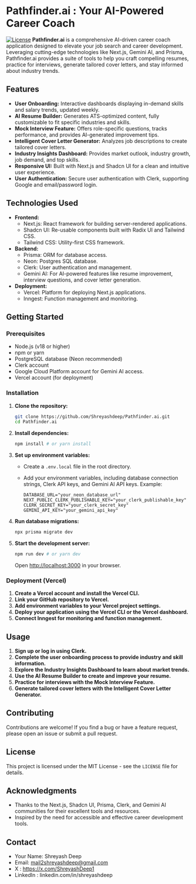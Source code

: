 # Pathfinder.ai : Your AI-Powered Career Coach

[![License](https://img.shields.io/badge/License-MIT-blue.svg)](LICENSE) **Pathfinder.ai** is a comprehensive AI-driven career coach application designed to elevate your job search and career development. Leveraging cutting-edge technologies like Next.js, Gemini AI, and Prisma, Pathfinder.ai provides a suite of tools to help you craft compelling resumes, practice for interviews, generate tailored cover letters, and stay informed about industry trends.

## Features

* **User Onboarding:** Interactive dashboards displaying in-demand skills and salary trends, updated weekly.
* **AI Resume Builder:** Generates ATS-optimized content, fully customizable to fit specific industries and skills.
* **Mock Interview Feature:** Offers role-specific questions, tracks performance, and provides AI-generated improvement tips.
* **Intelligent Cover Letter Generator:** Analyzes job descriptions to create tailored cover letters.
* **Industry Insights Dashboard:** Provides market outlook, industry growth, job demand, and top skills.
* **Responsive UI:** Built with Next.js and Shadcn UI for a clean and intuitive user experience.
* **User Authentication:** Secure user authentication with Clerk, supporting Google and email/password login.

## Technologies Used

* **Frontend:**
    * Next.js: React framework for building server-rendered applications.
    * Shadcn UI: Re-usable components built with Radix UI and Tailwind CSS.
    * Tailwind CSS: Utility-first CSS framework.
* **Backend:**
    * Prisma: ORM for database access.
    * Neon: Postgres SQL database.
    * Clerk: User authentication and management.
    * Gemini AI: For AI-powered features like resume improvement, interview questions, and cover letter generation.
* **Deployment:**
    * Vercel: Platform for deploying Next.js applications.
    * Inngest: Function management and monitoring.

## Getting Started

### Prerequisites

* Node.js (v18 or higher)
* npm or yarn
* PostgreSQL database (Neon recommended)
* Clerk account
* Google Cloud Platform account for Gemini AI access.
* Vercel account (for deployment)

### Installation

1.  **Clone the repository:**

    ```bash
    git clone https://github.com/Shreyashdeep/Pathfinder.ai.git
    cd Pathfinder.ai
    ```

2.  **Install dependencies:**

    ```bash
    npm install # or yarn install
    ```

3.  **Set up environment variables:**

    * Create a `.env.local` file in the root directory.
    * Add your environment variables, including database connection strings, Clerk API keys, and Gemini AI API keys. Example:

        ```
        DATABASE_URL="your_neon_database_url"
        NEXT_PUBLIC_CLERK_PUBLISHABLE_KEY="your_clerk_publishable_key"
        CLERK_SECRET_KEY="your_clerk_secret_key"
        GEMINI_API_KEY="your_gemini_api_key"
        ```

4.  **Run database migrations:**

    ```bash
    npx prisma migrate dev
    ```

5.  **Start the development server:**

    ```bash
    npm run dev # or yarn dev
    ```

    Open [http://localhost:3000](http://localhost:3000) in your browser.

### Deployment (Vercel)

1.  **Create a Vercel account and install the Vercel CLI.**
2.  **Link your GitHub repository to Vercel.**
3.  **Add environment variables to your Vercel project settings.**
4.  **Deploy your application using the Vercel CLI or the Vercel dashboard.**
5.  **Connect Inngest for monitoring and function management.**

## Usage

1.  **Sign up or log in using Clerk.**
2.  **Complete the user onboarding process to provide industry and skill information.**
3.  **Explore the Industry Insights Dashboard to learn about market trends.**
4.  **Use the AI Resume Builder to create and improve your resume.**
5.  **Practice for interviews with the Mock Interview Feature.**
6.  **Generate tailored cover letters with the Intelligent Cover Letter Generator.**

## Contributing

Contributions are welcome! If you find a bug or have a feature request, please open an issue or submit a pull request.

## License

This project is licensed under the MIT License - see the `LICENSE` file for details.

## Acknowledgments

* Thanks to the Next.js, Shadcn UI, Prisma, Clerk, and Gemini AI communities for their excellent tools and resources.
* Inspired by the need for accessible and effective career development tools.

## Contact

* Your Name: Shreyash Deep
* Email: mail2shreyashdeep@gmail.com
* X : https://x.com/ShreyashDeep1
* LinkedIn : linkedin.com/in/shreyashdeep

